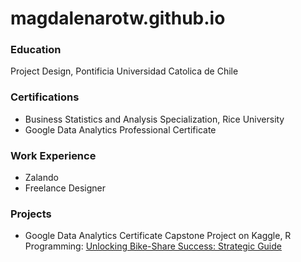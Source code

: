 # magdalenarotw.github.io

### Education
Project Design, Pontificia Universidad Catolica de Chile

### Certifications
* Business Statistics and Analysis Specialization, Rice University
* Google Data Analytics Professional Certificate

### Work Experience
* Zalando
* Freelance Designer

### Projects
* Google Data Analytics Certificate Capstone Project on Kaggle, R Programming: [Unlocking Bike-Share Success: Strategic Guide](https://www.kaggle.com/code/mjrwww/unlocking-bike-share-success-strategic-guide)
  
